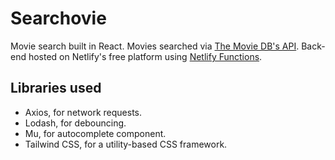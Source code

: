 # Searchovie
Movie search built in React. Movies searched via [The Movie DB's API](https://developers.themoviedb.org/3/movies/get-popular-movies). Back-end hosted on Netlify's free platform using [Netlify Functions](https://www.netlify.com/products/functions).

## Libraries used
- Axios, for network requests.
- Lodash, for debouncing.
- Mu, for autocomplete component.
- Tailwind CSS, for a utility-based CSS framework.
